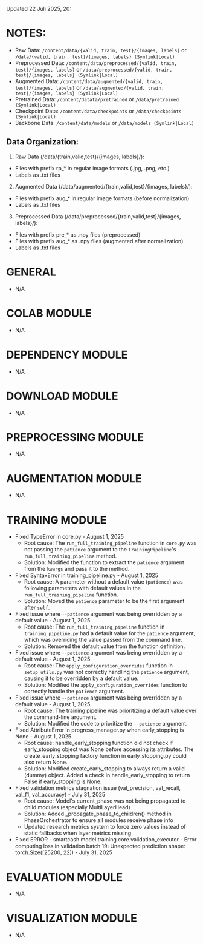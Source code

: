 Updated 22 Juli 2025, 20:
# NOTES:
- Raw Data: `/content/data/{valid, train, test}/{images, labels}` or `/data/{valid, train, test}/{images, labels} (Symlink|Local)`
- Preprocessed Data: `/content/data/preprocessed/{valid, train, test}/{images, labels}` or `/data/preprocessed/{valid, train, test}/{images, labels} (Symlink|Local)`
- Augmented Data: `/content/data/augmented/{valid, train, test}/{images, labels}` or `/data/augmented/{valid, train, test}/{images, labels} (Symlink|Local)`
- Pretrained Data: `/content/datata/pretrained` or `/data/pretrained (Symlink|Local)`
- Checkpoint Data: `/content/data/checkpoints` or `/data/checkpoints (Symlink|Local)`
- Backbone Data: `/content/data/models` or `/data/models (Symlink|Local)`

## Data Organization:
1. Raw Data (/data/{train,valid,test}/{images, labels}/):
  - Files with prefix rp_* in regular image formats (.jpg, .png, etc.)
  - Labels as .txt files
2. Augmented Data (/data/augmented/{train,valid,test}/{images, labels}/):
  - Files with prefix aug_* in regular image formats (before normalization)
  - Labels as .txt files
3. Preprocessed Data (/data/preprocessed/{train,valid,test}/{images, labels}/):
  - Files with prefix pre_* as .npy files (preprocessed)
  - Files with prefix aug_* as .npy files (augmented after normalization)
  - Labels as .txt files

# GENERAL
- N/A
# COLAB MODULE
- N/A
# DEPENDENCY MODULE
- N/A
# DOWNLOAD MODULE
- N/A
# PREPROCESSING MODULE
- N/A
# AUGMENTATION MODULE
- N/A
# TRAINING MODULE
- Fixed TypeError in core.py - August 1, 2025
  - Root cause: The `run_full_training_pipeline` function in `core.py` was not passing the `patience` argument to the `TrainingPipeline`'s `run_full_training_pipeline` method.
  - Solution: Modified the function to extract the `patience` argument from the `kwargs` and pass it to the method.
- Fixed SyntaxError in training_pipeline.py - August 1, 2025
  - Root cause: A parameter without a default value (`patience`) was following parameters with default values in the `run_full_training_pipeline` function.
  - Solution: Moved the `patience` parameter to be the first argument after `self`.
- Fixed issue where `--patience` argument was being overridden by a default value - August 1, 2025
  - Root cause: The `run_full_training_pipeline` function in `training_pipeline.py` had a default value for the `patience` argument, which was overriding the value passed from the command line.
  - Solution: Removed the default value from the function definition.
- Fixed issue where `--patience` argument was being overridden by a default value - August 1, 2025
  - Root cause: The `apply_configuration_overrides` function in `setup_utils.py` was not correctly handling the `patience` argument, causing it to be overridden by a default value.
  - Solution: Modified the `apply_configuration_overrides` function to correctly handle the `patience` argument.
- Fixed issue where `--patience` argument was being overridden by a default value - August 1, 2025
  - Root cause: The training pipeline was prioritizing a default value over the command-line argument.
  - Solution: Modified the code to prioritize the `--patience` argument.
- Fixed AttributeError in progress_manager.py when early_stopping is None - August 1, 2025
  - Root cause: handle_early_stopping function did not check if early_stopping object was None before accessing its attributes. The create_early_stopping factory function in early_stopping.py could also return None.
  - Solution: Modified create_early_stopping to always return a valid (dummy) object. Added a check in handle_early_stopping to return False if early_stopping is None.
- Fixed validation metrics stagnation issue (val_precision, val_recall, val_f1, val_accuracy) - July 31, 2025
  - Root cause: Model's current_phase was not being propagated to child modules (especially MultiLayerHead)
  - Solution: Added _propagate_phase_to_children() method in PhaseOrchestrator to ensure all modules receive phase info
  - Updated research metrics system to force zero values instead of static fallbacks when layer metrics missing
- Fixed ERROR - smartcash.model.training.core.validation_executor - Error computing loss in validation batch 19: Unexpected prediction shape: torch.Size([25200, 22]) - July 31, 2025
# EVALUATION MODULE
- N/A
# VISUALIZATION MODULE
- N/A